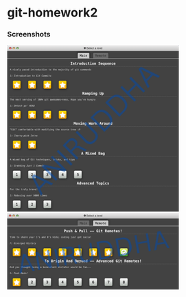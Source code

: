 # git-homework2

### Screenshots

<img src="https://github.com/ncsu-csc-510/git-homework2/blob/akulka24/img/screenshot1.png" width="400"/>

<img src="https://github.com/ncsu-csc-510/git-homework2/blob/akulka24/img/screenshot2.png" width="400"/>